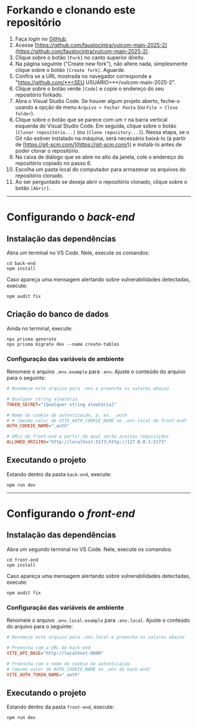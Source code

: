 # Forkando e clonando este repositório

1. Faça _login_ no [GitHub](https://github.com).
2. Acesse [https://github.com/faustocintra/vulcom-main-2025-2](https://github.com/faustocintra/vulcom-main-2025-2).
3. Clique sobre o botão `[Fork]` no canto superior direito.
4. Na página seguinte ("Create new fork"), não altere nada, simplesmente clique sobre o botão `[Create fork]`. Aguarde.
5. Confira se a URL mostrada no navegador corresponde a "https://github.com/**<SEU USUÁRIO>**/vulcom-main-2025-2".
6. Clique sobre o botão verde `[Code]` e copie o endereço do seu repositório forkado.
7. Abra o Visual Studio Code. Se houver algum projeto aberto, feche-o usando a opção de menu `Arquivo > Fechar Pasta` (ou `File > Close folder`).
8. Clique sobre o botão que se parece com um `Y` na barra vertical esquerda do Visual Studio Code. Em seguida, clique sobre o botão `[Clonar repositório...]` (ou `[Clone repository...]`). Nessa etapa, se o Git não estiver instalado na máquina, será necessário baixá-lo (a partir de [https://git-scm.com/](https://git-scm.com/)) e instalá-lo antes de poder clonar o repositório.
9. Na caixa de diálogo que se abre no alto da janela, cole o endereço do repositório copiado no passo 6.
10. Escolha um pasta local do computador para armazenar os arquivos do repositório clonado.
11. Ao ser perguntado se deseja abrir o repositório clonado, clique sobre o botão `[Abrir]`.

---

# Configurando o _back-end_

## Instalação das dependências

Abra um terminal no VS Code. Nele, execute os comandos:

```
cd back-end
npm install
```

Caso apareça uma mensagem alertando sobre vulnerabilidades detectadas, execute:

```
npm audit fix
```

## Criação do banco de dados

Ainda no terminal, execute:

```
npx prisma generate
npx prisma migrate dev --name create-tables
```

### Configuração das variáveis de ambiente

Renomeie o arquivo `.env.example` para `.env`. Ajuste o conteúdo do arquivo para o seguinte:

```ini
# Renomeie este arquivo para .env e preencha os valores abaixo

# Qualquer string aleatória
TOKEN_SECRET="[Qualquer string aleatória]"

# Nome do cookie de autenticação, p. ex. _auth
# # (mesmo valor de VITE_AUTH_COOKIE_NAME no .env.local do front-end)
AUTH_COOKIE_NAME="_auth"

# URLs do front-end a partir do qual serão aceitas requisições
ALLOWED_ORIGINS="http://localhost:5173,http://127.0.0.1:5173"
```

## Executando o projeto

Estando dentro da pasta `back-end`, execute:

```
npm run dev
```

---

# Configurando o _front-end_

## Instalação das dependências

Abra um segundo terminal no VS Code. Nele, execute os comandos:

```
cd front-end
npm install
```

Caso apareça uma mensagem alertando sobre vulnerabilidades detectadas, execute:

```
npm audit fix
```

### Configuração das variáveis de ambiente

Renomeie o arquivo `.env.local.example` para `.env.local`. Ajuste o conteúdo do arquivo para o seguinte:

```ini
# Renomeie este arquivo para .env.local e preencha os valores abaixo

# Preencha com a URL do back-end
VITE_API_BASE="http://localhost:8080"

# Preencha com o nome do cookie de autenticação
# (mesmo valor de AUTH_COOKIE_NAME no .env do back-end)
VITE_AUTH_TOKEN_NAME="_auth"
```

## Executando o projeto

Estando dentro da pasta `front-end`, execute:

```
npm run dev
```
